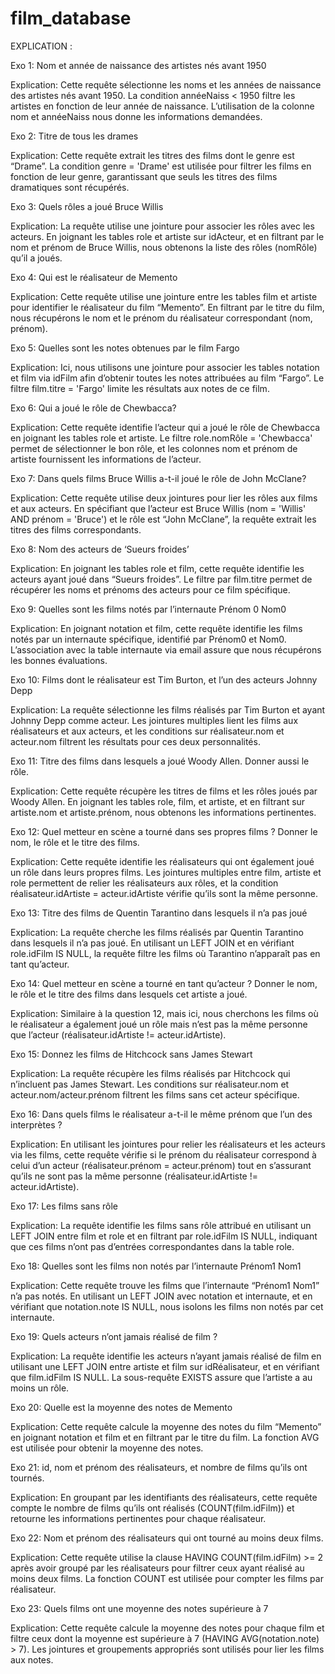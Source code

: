 # film_database

EXPLICATION : 

Exo 1: Nom et année de naissance des artistes nés avant 1950

Explication: Cette requête sélectionne les noms et les années de naissance des artistes nés avant 1950. La condition annéeNaiss < 1950 filtre les artistes en fonction de leur année de naissance. L’utilisation de la colonne nom et annéeNaiss nous donne les informations demandées.

Exo 2: Titre de tous les drames

Explication: Cette requête extrait les titres des films dont le genre est “Drame”. La condition genre = 'Drame' est utilisée pour filtrer les films en fonction de leur genre, garantissant que seuls les titres des films dramatiques sont récupérés.

Exo 3: Quels rôles a joué Bruce Willis

Explication: La requête utilise une jointure pour associer les rôles avec les acteurs. En joignant les tables role et artiste sur idActeur, et en filtrant par le nom et prénom de Bruce Willis, nous obtenons la liste des rôles (nomRôle) qu’il a joués.

Exo 4: Qui est le réalisateur de Memento

Explication: Cette requête utilise une jointure entre les tables film et artiste pour identifier le réalisateur du film “Memento”. En filtrant par le titre du film, nous récupérons le nom et le prénom du réalisateur correspondant (nom, prénom).

Exo 5: Quelles sont les notes obtenues par le film Fargo

Explication: Ici, nous utilisons une jointure pour associer les tables notation et film via idFilm afin d’obtenir toutes les notes attribuées au film “Fargo”. Le filtre film.titre = 'Fargo' limite les résultats aux notes de ce film.

Exo 6: Qui a joué le rôle de Chewbacca?

Explication: Cette requête identifie l’acteur qui a joué le rôle de Chewbacca en joignant les tables role et artiste. Le filtre role.nomRôle = 'Chewbacca' permet de sélectionner le bon rôle, et les colonnes nom et prénom de artiste fournissent les informations de l’acteur.

Exo 7: Dans quels films Bruce Willis a-t-il joué le rôle de John McClane?

Explication: Cette requête utilise deux jointures pour lier les rôles aux films et aux acteurs. En spécifiant que l’acteur est Bruce Willis (nom = 'Willis' AND prénom = 'Bruce') et le rôle est “John McClane”, la requête extrait les titres des films correspondants.

Exo 8: Nom des acteurs de ‘Sueurs froides’

Explication: En joignant les tables role et film, cette requête identifie les acteurs ayant joué dans “Sueurs froides”. Le filtre par film.titre permet de récupérer les noms et prénoms des acteurs pour ce film spécifique.

Exo 9: Quelles sont les films notés par l’internaute Prénom 0 Nom0

Explication: En joignant notation et film, cette requête identifie les films notés par un internaute spécifique, identifié par Prénom0 et Nom0. L’association avec la table internaute via email assure que nous récupérons les bonnes évaluations.

Exo 10: Films dont le réalisateur est Tim Burton, et l’un des acteurs Johnny Depp

Explication: La requête sélectionne les films réalisés par Tim Burton et ayant Johnny Depp comme acteur. Les jointures multiples lient les films aux réalisateurs et aux acteurs, et les conditions sur réalisateur.nom et acteur.nom filtrent les résultats pour ces deux personnalités.

Exo 11: Titre des films dans lesquels a joué Woody Allen. Donner aussi le rôle.

Explication: Cette requête récupère les titres de films et les rôles joués par Woody Allen. En joignant les tables role, film, et artiste, et en filtrant sur artiste.nom et artiste.prénom, nous obtenons les informations pertinentes.

Exo 12: Quel metteur en scène a tourné dans ses propres films ? Donner le nom, le rôle et le titre des films.

Explication: Cette requête identifie les réalisateurs qui ont également joué un rôle dans leurs propres films. Les jointures multiples entre film, artiste et role permettent de relier les réalisateurs aux rôles, et la condition réalisateur.idArtiste = acteur.idArtiste vérifie qu’ils sont la même personne.

Exo 13: Titre des films de Quentin Tarantino dans lesquels il n’a pas joué

Explication: La requête cherche les films réalisés par Quentin Tarantino dans lesquels il n’a pas joué. En utilisant un LEFT JOIN et en vérifiant role.idFilm IS NULL, la requête filtre les films où Tarantino n’apparaît pas en tant qu’acteur.

Exo 14: Quel metteur en scène a tourné en tant qu’acteur ? Donner le nom, le rôle et le titre des films dans lesquels cet artiste a joué.

Explication: Similaire à la question 12, mais ici, nous cherchons les films où le réalisateur a également joué un rôle mais n’est pas la même personne que l’acteur (réalisateur.idArtiste != acteur.idArtiste).

Exo 15: Donnez les films de Hitchcock sans James Stewart

Explication: La requête récupère les films réalisés par Hitchcock qui n’incluent pas James Stewart. Les conditions sur réalisateur.nom et acteur.nom/acteur.prénom filtrent les films sans cet acteur spécifique.

Exo 16: Dans quels films le réalisateur a-t-il le même prénom que l’un des interprètes ?

Explication: En utilisant les jointures pour relier les réalisateurs et les acteurs via les films, cette requête vérifie si le prénom du réalisateur correspond à celui d’un acteur (réalisateur.prénom = acteur.prénom) tout en s’assurant qu’ils ne sont pas la même personne (réalisateur.idArtiste != acteur.idArtiste).

Exo 17: Les films sans rôle

Explication: La requête identifie les films sans rôle attribué en utilisant un LEFT JOIN entre film et role et en filtrant par role.idFilm IS NULL, indiquant que ces films n’ont pas d’entrées correspondantes dans la table role.

Exo 18: Quelles sont les films non notés par l’internaute Prénom1 Nom1

Explication: Cette requête trouve les films que l’internaute “Prénom1 Nom1” n’a pas notés. En utilisant un LEFT JOIN avec notation et internaute, et en vérifiant que notation.note IS NULL, nous isolons les films non notés par cet internaute.

Exo 19: Quels acteurs n’ont jamais réalisé de film ?

Explication: La requête identifie les acteurs n’ayant jamais réalisé de film en utilisant une LEFT JOIN entre artiste et film sur idRéalisateur, et en vérifiant que film.idFilm IS NULL. La sous-requête EXISTS assure que l’artiste a au moins un rôle.

Exo 20: Quelle est la moyenne des notes de Memento

Explication: Cette requête calcule la moyenne des notes du film “Memento” en joignant notation et film et en filtrant par le titre du film. La fonction AVG est utilisée pour obtenir la moyenne des notes.

Exo 21: id, nom et prénom des réalisateurs, et nombre de films qu’ils ont tournés.

Explication: En groupant par les identifiants des réalisateurs, cette requête compte le nombre de films qu’ils ont réalisés (COUNT(film.idFilm)) et retourne les informations pertinentes pour chaque réalisateur.

Exo 22: Nom et prénom des réalisateurs qui ont tourné au moins deux films.

Explication: Cette requête utilise la clause HAVING COUNT(film.idFilm) >= 2 après avoir groupé par les réalisateurs pour filtrer ceux ayant réalisé au moins deux films. La fonction COUNT est utilisée pour compter les films par réalisateur.

Exo 23: Quels films ont une moyenne des notes supérieure à 7

Explication: Cette requête calcule la moyenne des notes pour chaque film et filtre ceux dont la moyenne est supérieure à 7 (HAVING AVG(notation.note) > 7). Les jointures et groupements appropriés sont utilisés pour lier les films aux notes.